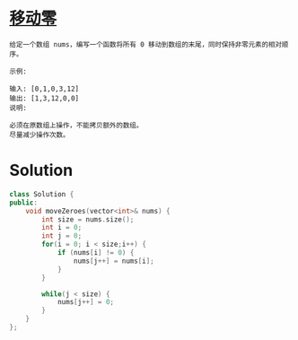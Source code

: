 # [移动零](https://leetcode-cn.com/problems/move-zeroes/)

```
给定一个数组 nums，编写一个函数将所有 0 移动到数组的末尾，同时保持非零元素的相对顺序。

示例:

输入: [0,1,0,3,12]
输出: [1,3,12,0,0]
说明:

必须在原数组上操作，不能拷贝额外的数组。
尽量减少操作次数。
```

# Solution

```cpp
class Solution {
public:
    void moveZeroes(vector<int>& nums) {
        int size = nums.size();
        int i = 0;
        int j = 0;
        for(i = 0; i < size;i++) {
            if (nums[i] != 0) {
                nums[j++] = nums[i];
            }
        }

        while(j < size) {
            nums[j++] = 0;
        }
    }
};
```
